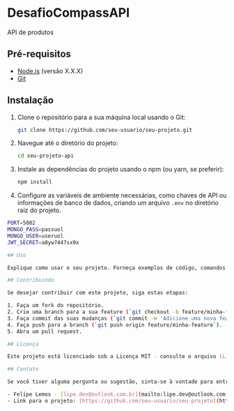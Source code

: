 # DesafioCompassAPI
API de produtos

## Pré-requisitos

- [Node.js](https://nodejs.org/) (versão X.X.X)
- [Git](https://git-scm.com/)

## Instalação

1. Clone o repositório para a sua máquina local usando o Git:

   ```bash
   git clone https://github.com/seu-usuario/seu-projeto.git
   
2. Navegue até o diretório do projeto:
   ```bash
   cd seu-projeto-api
   
3. Instale as dependências do projeto usando o npm (ou yarn, se preferir):
   ```bash
   npm install
   
4. Configure as variáveis de ambiente necessárias, como chaves de API ou informações de banco de dados, criando um arquivo `.env` no diretório raiz do projeto.
  ```bash
  PORT=5002
  MONGO_PASS=passuol  
  MONGO_USER=useruol
  JWT_SECRET=a8yw7447sx9x

## Uso

Explique como usar o seu projeto. Forneça exemplos de código, comandos ou configurações necessárias.

## Contribuindo

Se desejar contribuir com este projeto, siga estas etapas:

1. Faça um fork do repositório.
2. Crie uma branch para a sua feature (`git checkout -b feature/minha-feature`).
3. Faça commit das suas mudanças (`git commit -m 'Adicione uma nova feature'`).
4. Faça push para a branch (`git push origin feature/minha-feature`).
5. Abra um pull request.

## Licença

Este projeto está licenciado sob a Licença MIT - consulte o arquivo [LICENSE](LICENSE) para obter detalhes.

## Contato

Se você tiver alguma pergunta ou sugestão, sinta-se à vontade para entrar em contato:

- Felipe Lemos - [lipe.dev@outlook.com.br](mailto:lipe.dev@outlook.com.br)
- Link para o projeto: [https://github.com/seu-usuario/seu-projeto](https://github.com/seu-usuario/seu-projeto)
